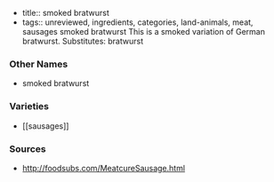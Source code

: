 - title:: smoked bratwurst
- tags:: unreviewed, ingredients, categories, land-animals, meat, sausages
smoked bratwurst This is a smoked variation of German bratwurst. Substitutes: bratwurst

### Other Names

* smoked bratwurst

### Varieties

* [[sausages]]

### Sources
* http://foodsubs.com/MeatcureSausage.html
